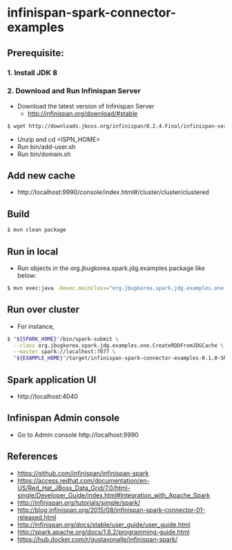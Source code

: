 # infinispan-spark-connector-examples

## Prerequisite: 

### 1. Install JDK 8
### 2. Download and Run Infinispan Server

* Download the latest version of Infinispan Server
  * http://infinispan.org/download/#stable
```sh
$ wget http://downloads.jboss.org/infinispan/8.2.4.Final/infinispan-server-8.2.4.Final-bin.zip
```
* Unzip and cd <ISPN_HOME>
* Run bin/add-user.sh
* Run bin/domain.sh

## Add new cache

* http://localhost:9990/console/index.html#/cluster/cluster/clustered

## Build

```sh
$ mvn clean package
```

## Run in local

* Run objects in the org.jbugkorea.spark.jdg.examples package like below:

```sh
$ mvn exec:java -Dexec.mainClass="org.jbugkorea.spark.jdg.examples.one.CreateRDDFromJDGCache"
```

## Run over cluster

* For instance,

```sh
$ "${SPARK_HOME}"/bin/spark-submit \
  --class org.jbugkorea.spark.jdg.examples.one.CreateRDDFromJDGCache \
  --master spark://localhost:7077 \
  "${EXAMPLE_HOME}"/target/infinispan-spark-connector-examples-0.1.0-SNAPSHOT-jar-with-dependencies.jar
```

## Spark application UI

* http://localhost:4040

## Infinispan Admin console 

* Go to Admin console http://localhost:9990

## References

* https://github.com/infinispan/infinispan-spark
* https://access.redhat.com/documentation/en-US/Red_Hat_JBoss_Data_Grid/7.0/html-single/Developer_Guide/index.html#Integration_with_Apache_Spark
* http://infinispan.org/tutorials/simple/spark/
* http://blog.infinispan.org/2015/08/infinispan-spark-connector-01-released.html
* http://infinispan.org/docs/stable/user_guide/user_guide.html
* http://spark.apache.org/docs/1.6.2/programming-guide.html
* https://hub.docker.com/r/gustavonalle/infinispan-spark/
